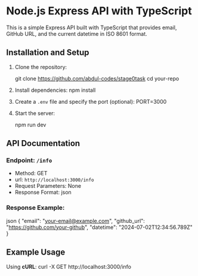# Node.js Express API with TypeScript

This is a simple Express API built with TypeScript that provides email, GitHub URL, and the current datetime in ISO 8601 format.

## Installation and Setup

1. Clone the repository:

   git clone https://github.com/abdul-codes/stage0task
   cd your-repo
  

2. Install dependencies:
   npm install

3. Create a `.env` file and specify the port (optional):
   PORT=3000

4. Start the server:
   
   npm run dev


## API Documentation

### Endpoint: `/info`

- Method: GET
- url: `http://localhost:3000/info`
- Request Parameters: None
- Response Format: json

### Response Example:

json
{
  "email": "your-email@example.com",
  "github_url": "https://github.com/your-github",
  "datetime": "2024-07-02T12:34:56.789Z"
}

## Example Usage

Using **cURL**:
curl -X GET http://localhost:3000/info



